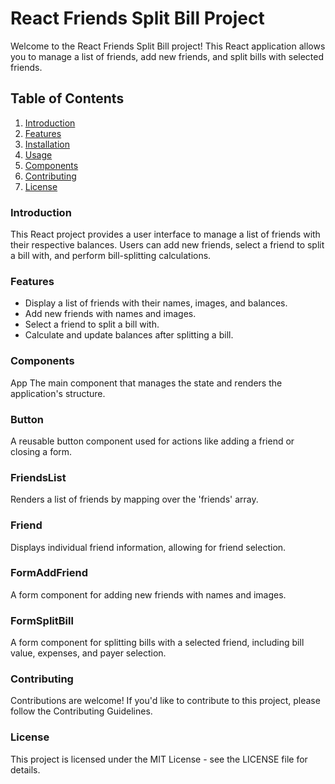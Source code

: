 # React Friends Split Bill Project

Welcome to the React Friends Split Bill project! This React application allows you to manage a list of friends, add new friends, and split bills with selected friends.

## Table of Contents

1. [Introduction](#introduction)
2. [Features](#features)
3. [Installation](#installation)
4. [Usage](#usage)
5. [Components](#components)
6. [Contributing](#contributing)
7. [License](#license)

### Introduction

This React project provides a user interface to manage a list of friends with their respective balances. Users can add new friends, select a friend to split a bill with, and perform bill-splitting calculations.

### Features

- Display a list of friends with their names, images, and balances.
- Add new friends with names and images.
- Select a friend to split a bill with.
- Calculate and update balances after splitting a bill.

### Components
App
The main component that manages the state and renders the application's structure.

### Button
A reusable button component used for actions like adding a friend or closing a form.

### FriendsList
Renders a list of friends by mapping over the 'friends' array.

### Friend
Displays individual friend information, allowing for friend selection.

### FormAddFriend
A form component for adding new friends with names and images.

### FormSplitBill
A form component for splitting bills with a selected friend, including bill value, expenses, and payer selection.

### Contributing
Contributions are welcome! If you'd like to contribute to this project, please follow the Contributing Guidelines.

### License
This project is licensed under the MIT License - see the LICENSE file for details.
